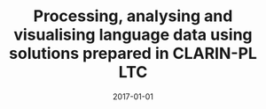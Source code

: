 ---
# Documentation: https://wowchemy.com/docs/managing-content/

title: Processing, analysing and visualising language data using solutions prepared
  in CLARIN-PL LTC
subtitle: ''
summary: ''
authors:
- Tomasz Walkowiak
- Marcin Pol
- piasecki
tags: []
categories: []
date: '2017-01-01'
lastmod: 2022-10-07T05:06:01Z
featured: false
draft: false

# Featured image
# To use, add an image named `featured.jpg/png` to your page's folder.
# Focal points: Smart, Center, TopLeft, Top, TopRight, Left, Right, BottomLeft, Bottom, BottomRight.
image:
  caption: ''
  focal_point: ''
  preview_only: false

# Projects (optional).
#   Associate this post with one or more of your projects.
#   Simply enter your project's folder or file name without extension.
#   E.g. `projects = ["internal-project"]` references `content/project/deep-learning/index.md`.
#   Otherwise, set `projects = []`.
projects: []
publishDate: '2022-10-07T05:06:00.085724Z'
publication_types:
- '1'
abstract: ''
publication: '*Human language technologies as a challenge for computer science and
  linguistics : 8th Language & Technology Conference, November 17-19, 2017, Poznań,
  Poland : proceedings*'
url_pdf: http://ltc.amu.edu.pl/book2017/papers/LRT2-4.pdf
---